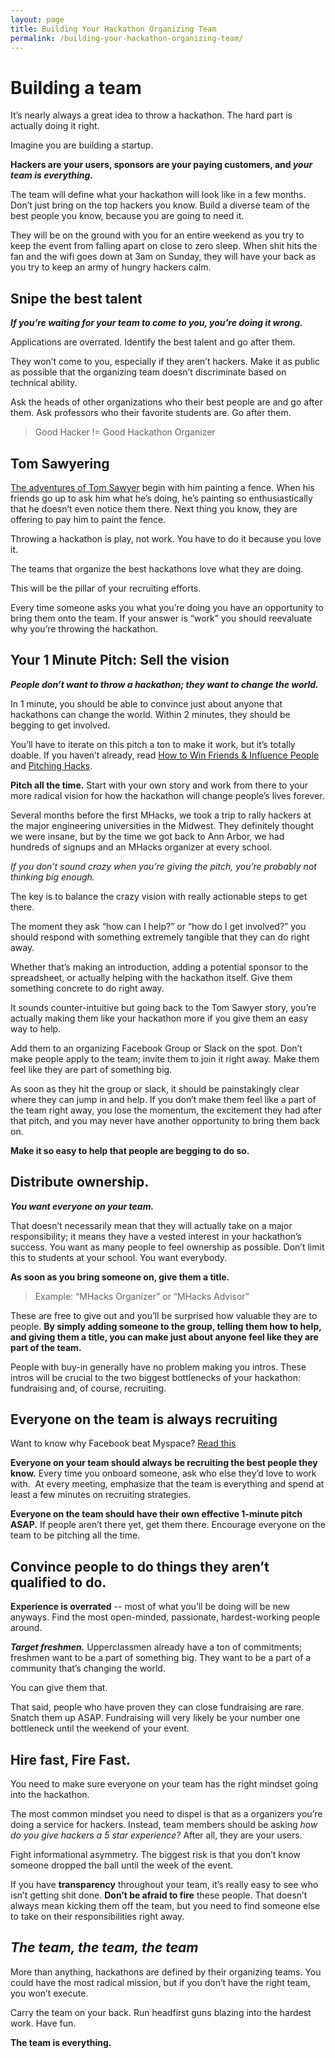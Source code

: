 ```yaml
---
layout: page
title: Building Your Hackathon Organizing Team
permalink: /building-your-hackathon-organizing-team/
---
```

# Building a team

  

It’s nearly always a great idea to throw a hackathon. The hard part is actually doing it right.

  

Imagine you are building a startup.

  

**Hackers are your users, sponsors are your paying customers, and _your team is everything._**

  

The team will define what your hackathon will look like in a few months. Don’t just bring on the top hackers you know. Build a diverse team of the best people you know, because you are going to need it. 

  

They will be on the ground with you for an entire weekend as you try to keep the event from falling apart on close to zero sleep. When shit hits the fan and the wifi goes down at 3am on Sunday, they will have your back as you try to keep an army of hungry hackers calm.

  

## Snipe the best talent

**_If you’re waiting for your team to come to you, you’re doing it wrong._**

  

Applications are overrated. Identify the best talent and go after them. 

  

They won’t come to you, especially if they aren’t hackers. Make it as public as possible that the organizing team doesn’t discriminate based on technical ability. 

  

Ask the heads of other organizations who their best people are and go after them. Ask professors who their favorite students are. Go after them.

  

> Good Hacker != Good Hackathon Organizer 

  

## Tom Sawyering

[The adventures of Tom Sawyer](http://www.pbs.org/marktwain/learnmore/writings_tom.html) begin with him painting a fence. When his friends go up to ask him what he’s doing, he’s painting so enthusiastically that he doesn’t even notice them there. Next thing you know, they are offering to pay him to paint the fence.

  

Throwing a hackathon is play, not work. You have to do it because you love it. 

  

The teams that organize the best hackathons love what they are doing. 

  

This will be the pillar of your recruiting efforts.

  

Every time someone asks you what you’re doing you have an opportunity to bring them onto the team. If your answer is “work” you should reevaluate why you’re throwing the hackathon.

  

## Your 1 Minute Pitch: Sell the vision 
**_People don’t want to throw a hackathon; they want to change the world._**

  

In 1 minute, you should be able to convince just about anyone that hackathons can change the world. Within 2 minutes, they should be begging to get involved.

  

You’ll have to iterate on this pitch a ton to make it work, but it’s totally doable. If you haven’t already, read [How to Win Friends & Influence People](http://www.amazon.com/How-Win-Friends-Influence-People/dp/0671027034) and [Pitching Hacks](http://venturehacks.wpengine.com/wp-content/uploads/2009/12/Pitching-Hacks.pdf).

  

**Pitch all the time.** Start with your own story and work from there to your more radical vision for how the hackathon will change people’s lives forever.

  

Several months before the first MHacks, we took a trip to rally hackers at the major engineering universities in the Midwest. They definitely thought we were insane, but by the time we got back to Ann Arbor, we had hundreds of signups and an MHacks organizer at every school.

  

_If you don’t sound crazy when you’re giving the pitch, you’re probably not thinking big enough._ 

  

The key is to balance the crazy vision with really actionable steps to get there. 

  

The moment they ask “how can I help?” or “how do I get involved?” you should respond with something extremely tangible that they can do right away. 

  

Whether that’s making an introduction, adding a potential sponsor to the spreadsheet, or actually helping with the hackathon itself. Give them something concrete to do right away.

  

It sounds counter-intuitive but going back to the Tom Sawyer story, you’re actually making them like your hackathon more if you give them an easy way to help. 

  

Add them to an organizing Facebook Group or Slack on the spot. Don’t make people apply to the team; invite them to join it right away. Make them feel like they are part of something big. 

  

As soon as they hit the group or slack, it should be painstakingly clear where they can jump in and help. If you don’t make them feel like a part of the team right away, you lose the momentum, the excitement they had after that pitch, and you may never have another opportunity to bring them back on.

  

**Make it so easy to help that people are begging to do so.** 

  

## Distribute ownership.

**_You want everyone on your team._**

  

That doesn’t necessarily mean that they will actually take on a major responsibility; it means they have a vested interest in your hackathon’s success. You want as many people to feel ownership as possible. Don’t limit this to students at your school. You want everybody.

  

**As soon as you bring someone on, give them a title.** 

> Example: “MHacks Organizer” or “MHacks Advisor” 

  

These are free to give out and you’ll be surprised how valuable they are to people. **By simply adding someone to the group, telling them how to help, and giving them a title, you can make just about anyone feel like they are part of the team.**

  

People with buy-in generally have no problem making you intros. These intros will be crucial to the two biggest bottlenecks of your hackathon: fundraising and, of course, recruiting.

  

## Everyone on the team is always recruiting

Want to know why Facebook beat Myspace? [Read this](http://algeri-wong.com/yishan/engineering-management.html)

  

**Everyone on your team should always be recruiting the best people they know.** Every time you onboard someone, ask who else they’d love to work with.  At every meeting, emphasize that the team is everything and spend at least a few minutes on recruiting strategies.

  

**Everyone on the team should have their own effective 1-minute pitch ASAP.** If people aren’t there yet, get them there. Encourage everyone on the team to be pitching all the time.

  

## Convince people to do things they aren’t qualified to do. 

**Experience is overrated** -- most of what you’ll be doing will be new anyways. Find the most open-minded, passionate, hardest-working people around. 

  

**_Target freshmen._** Upperclassmen already have a ton of commitments; freshmen want to be a part of something big. They want to be a part of a community that’s changing the world. 

  

You can give them that. 

  

That said, people who have proven they can close fundraising are rare. Snatch them up ASAP. Fundraising will very likely be your number one bottleneck until the weekend of your event.

  
  

## Hire fast, Fire Fast.

You need to make sure everyone on your team has the right mindset going into the hackathon. 

  

The most common mindset you need to dispel is that as a organizers you’re doing a service for hackers. Instead, team members should be asking _how do you give hackers a 5 star experience?_ After all, they are your users.

  

Fight informational asymmetry. The biggest risk is that you don’t know someone dropped the ball until the week of the event.

  

If you have **transparency** throughout your team, it’s really easy to see who isn’t getting shit done. **Don’t be afraid to fire** these people. That doesn’t always mean kicking them off the team, but you need to find someone else to take on their responsibilities right away.

  

## **_The team, the team, the team_**

  

More than anything, hackathons are defined by their organizing teams. You could have the most radical mission, but if you don’t have the right team, you won’t execute. 

  

Carry the team on your back. Run headfirst guns blazing into the hardest work. Have fun.

  

**The team is everything.**

